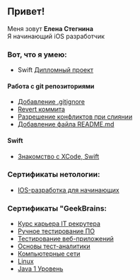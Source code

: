 
<h2>Привет!</h2> 
Меня зовут <b>Елена Стегнина</b></br>
Я начинающий iOS разработчик

<h3>Вот, что я умею:</h3>
<ul>
  <li>Swift <a href="https://github.com/StegninaES/navigation" target="_blank">Дипломный проект</a> </li>
</ul>
<h4>Работа с git репозиториями</h4>
<ul>
  <li><a href="https://github.com/StegninaES/hw-add-gitignore.git" target="_blank">Добавление .gitignore</a></li>
  <li><a href="https://github.com/StegninaES/hw-revert-commit.git" target="_blank">Revert коммита</a></li>
  <li><a href="https://github.com/StegninaES/hw-resolve-merge-conflicts.git" target="_blank">Разрешение конфликтов при слиянии</a></li>
  <li><a href="https://github.com/StegninaES/hw-add-readme-md.git" target="_blank">Добавление файла README.md</a></li>
</ul>

<h4>Swift</h4>
<ul>
  <li><a href="https://github.com/StegninaES/ios-homeworks.git" target="_blank">Знакомство с XCode, Swift</a></li>
</ul>

<h3>Сертификаты нетологии:</h3>
<ul>
  <li><a href="https://github.com/StegninaES/StegninaES/blob/main/certificate.pdf" target="_blank">IOS-разработка для начинающих</a></li>
</ul>
<h3>Сертификаты "GeekBrains:</h3>
<ul>
  <li><a href="https://github.com/StegninaES/StegninaES/blob/main/Окончил%20курс%20«Карьера%20IT-рекрутера».pdf" target="_blank">Курс карьера IT рекрутера</a></li>
  <li><a href="https://github.com/StegninaES/StegninaES/blob/main/Ручное%20тестирование%20ПО.pdf" target="_blank">Ручное тестирование ПО</a></li>
  <li><a href="https://github.com/StegninaES/StegninaES/blob/main/Тестирование%20веб-приложений.pdf" target="_blank">Тестирование веб-приложений</a></li>
  <li><a href="https://github.com/StegninaES/StegninaES/blob/main/Основы%20тест-аналитики.pdf" target="_blank">Основы тест-аналитики</a></li>
  <li><a href="https://github.com/StegninaES/StegninaES/blob/main/Компьютерные%20сети.%20Интерактивный%20курс.pdf" target="_blank">Компьютерные сети</a></li>
   <li><a href="https://github.com/StegninaES/StegninaES/blob/main/Linux.%20Рабочая%20станция.pdf" target="_blank">Linux</a></li>
   <li><a href="https://https://github.com/StegninaES/StegninaES/blob/main/Java.%20Уровень%201.pdf" target="_blank">Java 1 Уровень</a></li>
  
</ul>
